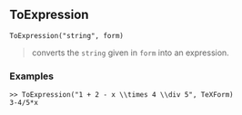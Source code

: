 ## ToExpression

```
ToExpression("string", form)
```

> converts the `string` given in `form` into an expression.
   
### Examples

```
>> ToExpression("1 + 2 - x \\times 4 \\div 5", TeXForm)
3-4/5*x
```
